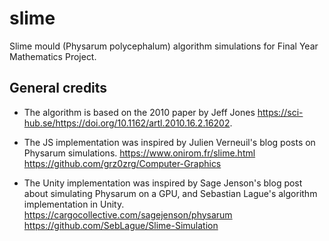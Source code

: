 # slime

Slime mould (Physarum polycephalum) algorithm simulations for Final Year Mathematics Project.

## General credits
- The algorithm is based on the 2010 paper by Jeff Jones https://sci-hub.se/https://doi.org/10.1162/artl.2010.16.2.16202.

- The JS implementation was inspired by Julien Verneuil's blog posts on Physarum simulations.
https://www.onirom.fr/slime.html
https://github.com/grz0zrg/Computer-Graphics

- The Unity implementation was inspired by Sage Jenson's blog post about simulating Physarum on a GPU, and Sebastian Lague's algorithm implementation in Unity.
https://cargocollective.com/sagejenson/physarum
https://github.com/SebLague/Slime-Simulation
